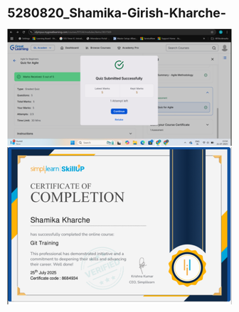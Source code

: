 # 5280820_Shamika-Girish-Kharche-
<img src="https://github.com/Shamika07/5280820_Shamika-Girish-Kharche-/blob/main/SDLC/52080820_Shamika%20Girish%20Kharche.png" alt="5280820_Shamika Girish Kharche">
<img src="https://github.com/Shamika07/5280820_Shamika-Girish-Kharche-/blob/main/Git/5280820_Shamika%20Girish%20Kharche.png" alt="5280820_Shamika Girish Kharche">